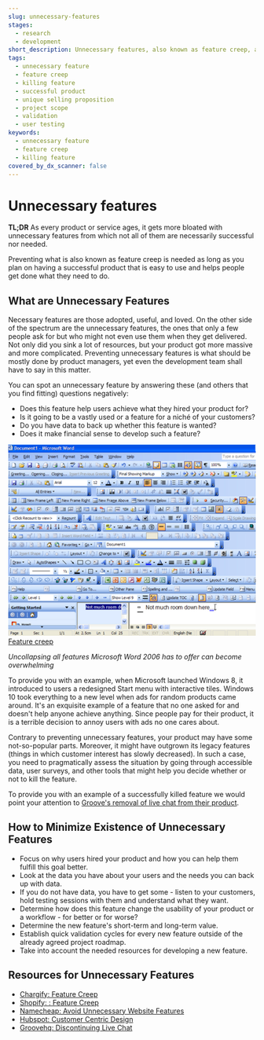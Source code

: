 ```yaml
---
slug: unnecessary-features
stages:
  - research
  - development
short_description: Unnecessary features, also known as feature creep, are needed as long as you plan on having a successful product that is easy to use and helps people get done what they need to get done.
tags:
  - unnecessary feature
  - feature creep
  - killing feature
  - successful product
  - unique selling proposition
  - project scope
  - validation
  - user testing
keywords:
  - unnecessary feature
  - feature creep
  - killing feature
covered_by_dx_scanner: false
---
```

# Unnecessary features
**TL;DR**
As every product or service ages, it gets more bloated with unnecessary features from which not all of them are necessarily successful nor needed. 

Preventing what is also known as feature creep is needed as long as you plan on having a successful product that is easy to use and helps people get done what they need to do.

## What are Unnecessary Features
Necessary features are those adopted, useful, and loved. On the other side of the spectrum are the unnecessary features, the ones that only a few people ask for but who might not even use them when they get delivered.  Not only did you sink a lot of resources, but your product got more massive and more complicated. Preventing unnecessary features is what should be mostly done by product managers, yet even the development team shall have to say in this matter.

You can spot an unnecessary feature by answering these (and others that you find fitting) questions negatively:

-   Does this feature help users achieve what they hired your product for?
-   Is it going to be a vastly used or a feature for a niché of your customers?
-   Do you have data to back up whether this feature is wanted?
-   Does it make financial sense to develop such a feature?

![Feature creep](/files/feature_creep.png)
[Feature creep](https://www.chargify.com/blog/feature-creep/)

*‌Uncollapsing all features Microsoft Word 2006 has to offer can become overwhelming*

To provide you with an example, when Microsoft launched Windows 8,  it introduced to users a redesigned Start menu with interactive tiles. Windows 10 took everything to a new level when ads for random products came around. It's an exquisite example of a feature that no one asked for and doesn't help anyone achieve anything. Since people pay for their product, it is a terrible decision to annoy users with ads no one cares about.

Contrary to preventing unnecessary features, your product may have some not-so-popular parts. Moreover, it might have outgrown its legacy features (things in which customer interest has slowly decreased). In such a case, you need to pragmatically assess the situation by going through accessible data, user surveys, and other tools that might help you decide whether or not to kill the feature.

To provide you with an example of a successfully killed feature we would point your attention to [Groove's removal of live chat from their product](https://www.groovehq.com/blog/discontinuing-live-chat).

## How to Minimize Existence of Unnecessary Features
*   Focus on why users hired your product and how you can help them fulfill this goal better.
*   Look at the data you have about your users and the needs you can back up with data.
*   If you do not have data, you have to get some - listen to your customers, hold testing sessions with them and understand what they want.
*   Determine how does this feature change the usability of your product or a  workflow - for better or for worse?
*   Determine the new feature's short-term and long-term value.
*   Establish quick validation cycles for every new feature outside of the already agreed project roadmap.
*   Take into account the needed resources for developing a new feature.

## Resources for Unnecessary Features
- [Chargify: Feature Creep](https://www.chargify.com/blog/feature-creep/)
- [Shopify: : Feature Creep](https://www.shopify.com/partners/blog/feature-creep)
- [Namecheap: Avoid Unnecessary Website Features](https://www.namecheap.com/blog/avoid-unnecessary-website-features/)
- [Hubspot: Customer Centric Design](https://blog.hubspot.com/service/customer-centric-design)
- [Groovehq: Discontinuing Live Chat](https://www.groovehq.com/blog/discontinuing-live-chat)
